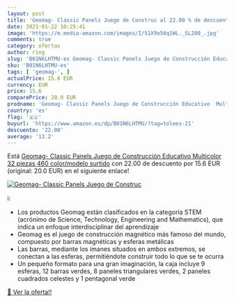 ```yaml
---
layout: post
title: 'Geomag- Classic Panels Juego de Construc al 22.00 % de descuento'
date: 2021-01-22 10:25:41
image: 'https://m.media-amazon.com/images/I/51X9o56q1WL._SL200_.jpg'
comments: true
category: ofertas
author: ring
slug: 'B01N6LHTMU-es Geomag- Classic Panels Juego de Construcción Educativo...'
sku: 'B01N6LHTMU-es'
tags: [ 'geomag-', ]
actualPrice: 15.6 EUR
currency: EUR
price: 15.6
comparePrice: 20.0 EUR
prodname: 'Geomag- Classic Panels Juego de Construcción Educativo  Multicolor  32 piezas  460    color/modelo surtido'
country: 'es'
flag: '🇪🇸'
buyurl: 'https://www.amazon.es/dp/B01N6LHTMU/?tag=tolees-21'
descuento: '22.00'
average: '13.2'
---
```


Está [Geomag- Classic Panels Juego de Construcción Educativo  Multicolor  32 piezas  460    color/modelo surtido](https://www.amazon.es/dp/B01N6LHTMU/?tag=tolees-21) con 22.00 de descuento por 15.6 EUR (original: 20.0 EUR) en el siguiente enlace!

[![Geomag- Classic Panels Juego de Construc](https://m.media-amazon.com/images/I/51X9o56q1WL._SL200_.jpg)](https://www.amazon.es/dp/B01N6LHTMU/?tag=tolees-21)

ℹ️:

- Los productos Geomag están clasificados en la categoría STEM (acrónimo de Science, Technology, Engineering and Mathematics), que indica un enfoque interdisciplinar del aprendizaje
- Geomag es el juego de construcción magnético más famoso del mundo, compuesto por barras magnéticas y esferas metálicas
- Las barras, mediante los imanes situados en ambos extremos, se conectan a las esferas, permitiéndote construir todo lo que se te ocurra
- Un pequeño formato para una gran imaginación, la caja incluye 9 esferas, 12 barras verdes, 8 paneles triangulares verdes, 2 paneles cuadrados celestes y 1 pentagonal verde

[🛒 Ver la oferta!!](https://www.amazon.es/dp/B01N6LHTMU/?tag=tolees-21)
